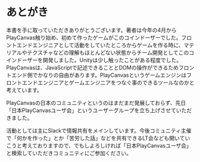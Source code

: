 # あとがき

本書を手に取っていただきありがとうございます。著者は今年の4月からPlayCanvas触り始め、初めて作ったゲームがこのコインドーザーでした。フロントエンドエンジニアとして活動をしていたところからゲームを作る時に、マテリアルやテクスチャなどの理解もほとんどない状態からチーム開発としてこのコインドーザーを開発しました。Unityは少し触ったことがある程度でした。PlayCanvasは、JavaScriptで記述できることとDOMの操作ができるためフロントエンド側でかなりの自由があります。PlayCanvasというゲームエンジンはフロントエンドエンジニアとゲームエンジニアをつなぐ事のできるツールなのかと考えています。

PlayCanvasの日本のコミュニティというのはまだまだ発展しておらず、先日「日本PlayCanvasユーザ会」というユーザーグループを立ち上げさせていただきました。  

活動としては主にSlackで情報共有をメインしています。今後コミュニティ主催で「何かを作った」とか「苦労した話」などを共有できるLT会なども開いていこうと考えておりますので、でもしよろしければ「日本PlayCanvasユーザ会」と検索していただきコミュニティにご参加ください。